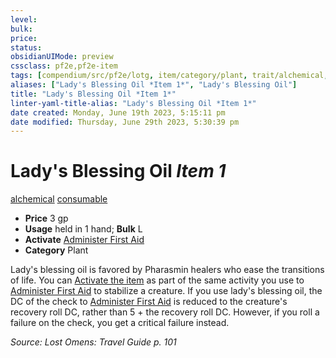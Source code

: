 ```yaml
---
level:
bulk:
price:
status:
obsidianUIMode: preview
cssclass: pf2e,pf2e-item
tags: [compendium/src/pf2e/lotg, item/category/plant, trait/alchemical, trait/consumable]
aliases: ["Lady's Blessing Oil *Item 1*", "Lady's Blessing Oil"]
title: "Lady's Blessing Oil *Item 1*"
linter-yaml-title-alias: "Lady's Blessing Oil *Item 1*"
date created: Monday, June 19th 2023, 5:15:11 pm
date modified: Thursday, June 29th 2023, 5:30:39 pm
---
```


# Lady's Blessing Oil *Item 1*

[alchemical](rules/traits/alchemical.md) [consumable](rules/traits/consumable.md)  

- **Price** 3 gp
- **Usage** held in 1 hand; **Bulk** L
- **Activate** [Administer First Aid](rules/actions/administer-first-aid.md)
- **Category** Plant

Lady's blessing oil is favored by Pharasmin healers who ease the transitions of life. You can [Activate the item](rules/actions/activate-an-item.md) as part of the same activity you use to [Administer First Aid](rules/actions/administer-first-aid.md) to stabilize a creature. If you use lady's blessing oil, the DC of the check to [Administer First Aid](rules/actions/administer-first-aid.md) is reduced to the creature's recovery roll DC, rather than 5 + the recovery roll DC. However, if you roll a failure on the check, you get a critical failure instead.

*Source: Lost Omens: Travel Guide p. 101*
